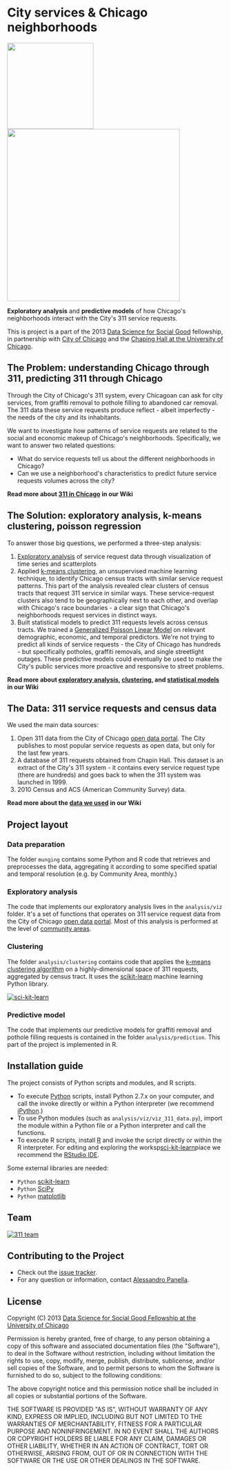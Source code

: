 # City services & Chicago neighborhoods
<a href="http://www.cityofchicago.org"><img src="http://dssg.io/img/partners/city.jpg" width="200"></a>
<a href="http://www.chapinhall.org"><img src="http://dssg.io/img/partners/chapin.jpg" width="400"></a>

**Exploratory analysis** and **predictive models** of how Chicago's neighborhoods interact with the City's 311 service requests.

This is project is a part of the 2013 [Data Science for Social Good](http://www.dssg.io) fellowship, in partnership with [City of Chicago](http://www.cityofchicago.org) and the [Chaping Hall at the University of Chicago](http://www.chapinhall.org).

## The Problem: understanding Chicago through 311, predicting 311 through Chicago
Through the City of Chicago's 311 system, every Chicagoan can ask for city services, from graffiti removal to pothole filling to abandoned car removal. The 311 data these service requests produce reflect - albeit imperfectly - the needs of the city and its inhabitants.

We want to investigate how patterns of service requests are related to the social and economic makeup of Chicago's neighborhoods. Specifically, we want to answer two related questions: 

- What do service requests tell us about the different neighborhoods in Chicago? 
- Can we use a neighborhood's characteristics to predict future service requests volumes across the city?

**Read more about [311 in Chicago](https://github.com/dssg/411-on-311/wiki/problem) in our Wiki**

## The Solution: exploratory analysis, k-means clustering, poisson regression
To answer those big questions, we performed a three-step analysis:

1. [Exploratory analysis](http://en.wikipedia.org/wiki/Exploratory_data_analysis) of service request data through visualization of time series and scatterplots
2. Applied [k-means clustering](http://en.wikipedia.org/wiki/K-means_clustering), an unsupervised machine learning technique, to identify Chicago census tracts with similar service request patterns. This part of the analysis revealed clear clusters of census tracts that request 311 service in similar ways. These service-request clusters also tend to be geographically next to each other, and overlap with Chicago's race boundaries - a clear sign that Chicago's neighborhoods request services in distinct ways.
3. Built statistical models to predict 311 requests levels across census tracts. We trained a [Generalized Poisson Linear Model](http://en.wikipedia.org/wiki/Poisson_regression) on relevant demographic, economic, and temporal predictors. We're not trying to predict all kinds of service requests - the City of Chicago has hundreds - but specifically potholes, graffiti removals, and single streetlight outages. These predictive models could eventually be used to make the City's public services more proactive and responsive to street problems.

**Read more about [exploratory analysis](https://github.com/dssg/411-on-311/wiki/exploratory-analysis), [clustering](https://github.com/dssg/411-on-311/wiki/clustering-analysis), and [statistical models](https://github.com/dssg/411-on-311/wiki/statistical-models) in our Wiki**

## The Data: 311 service requests and census data
We used the main data sources:
 
1. Open 311 data from the City of Chicago [open data portal](http://data.cityofchicago.org). The City publishes to most popular service requests as open data, but only for the last few years.
2. A database of 311 requests obtained from Chapin Hall. This dataset is an extract of the City's 311 system - it contains every service request type (there are hundreds) and goes back to when the 311 system was launched in 1999.
3. 2010 Census and ACS (American Community Survey) data.

**Read more about the [data we used](https://github.com/dssg/411-on-311/wiki/data) in our Wiki**


## Project layout

### Data preparation
The folder `munging` contains some Python and R code that retrieves and preprocesses the data, aggregating it according to some specified spatial and temporal resolution (e.g. by Community Area, monthly.)

### Exploratory analysis
The code that implements our exploratory analysis lives in the `analysis/viz` folder. It's a set of functions that operates on 311 service request data from the City of Chicago [open data portal](http://data.cityofchicago.org). Most of this analysis is performed at the level of [community areas](en.wikipedia.org/wiki/Community_areas_in_Chicago).

### Clustering
The folder `analysis/clustering` contains code that applies the [k-means clustering algorithm](http://en.wikipedia.org/wiki/K-means_clustering) on a highly-dimensional space of 311 requests, aggregated by census tract. It uses the [scikit-learn](http://scikit-learn.org) machine learning Python library.

[![sci-kit-learn](http://scikit-learn.org/stable/_static/scikit-learn-logo-small.png)](http://scikit-learn.org)

### Predictive model
The code that implements our predictive models for graffiti removal and pothole filling requests is contained in the folder `analysis/prediction`. This part of the project is implemented in R.

## Installation guide
The project consists of Python scripts and modules, and R scripts.

- To execute [Python](http://www.python.org/) scripts, install Python 2.7.x on your computer, and call the invoke directly or within a Python interpreter (we recommend [iPython](http://ipython.org/).)
- To use Python modules (such as `analysis/viz/viz_311_data.py`), import the module within a Python file or a Python interpreter and call the functions.
- To execute R scripts, install [R](http://www.r-project.org/) and invoke the script directly or within the R interpreter. For editing and exploring the worksp[sci-kit-learn](http://scikit-learn.org/stable/_static/scikit-learn-logo-small.png)piace we recommend the [RStudio IDE](http://www.rstudio.com/ide/).

Some external libraries are needed:
- `Python` [scikit-learn](http://scikit-learn.org)
- `Python` [SciPy](http://www.scipy.org/)
- `Python` [matplotlib](http://matplotlib.org/)


## Team
[![311 team](http://dssg.io/img/people/teams/311.png)](http://dssg.io/people)

## Contributing to the Project
- Check out the [issue tracker](https://github.com/dssg/dssg-Indices-project/issues?page=1&state=open).
- For any question or information, contact [Alessandro Panella](mailto:apanel2@uic.edu).
 
## License

Copyright (C) 2013 [Data Science for Social Good Fellowship at the University of Chicago](http://dssg.io)

Permission is hereby granted, free of charge, to any person obtaining a copy of this software and associated documentation files (the "Software"), to deal in the Software without restriction, including without limitation the rights to use, copy, modify, merge, publish, distribute, sublicense, and/or sell copies of the Software, and to permit persons to whom the Software is furnished to do so, subject to the following conditions:

The above copyright notice and this permission notice shall be included in all copies or substantial portions of the Software.

THE SOFTWARE IS PROVIDED "AS IS", WITHOUT WARRANTY OF ANY KIND, EXPRESS OR IMPLIED, INCLUDING BUT NOT LIMITED TO THE WARRANTIES OF MERCHANTABILITY, FITNESS FOR A PARTICULAR PURPOSE AND NONINFRINGEMENT. IN NO EVENT SHALL THE AUTHORS OR COPYRIGHT HOLDERS BE LIABLE FOR ANY CLAIM, DAMAGES OR OTHER LIABILITY, WHETHER IN AN ACTION OF CONTRACT, TORT OR OTHERWISE, ARISING FROM, OUT OF OR IN CONNECTION WITH THE SOFTWARE OR THE USE OR OTHER DEALINGS IN THE SOFTWARE.
